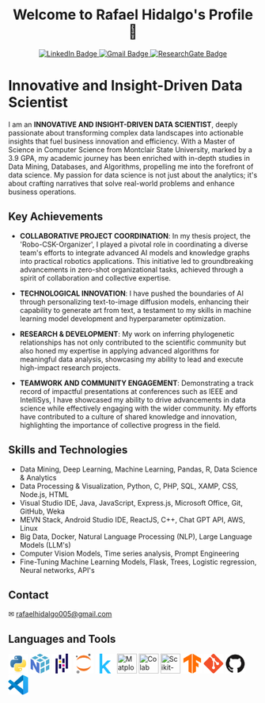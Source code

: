 <div id="header" align="center">

  <style>
  .image-crop {
    width: 500px; /* Adjust width as needed */
    height: 450px; /* Adjust height to crop from top */
    overflow: hidden;
    position: relative;
  }

  .image-crop img {
    width: 500px; /* Maintain original width */
    position: absolute;
    top: -50px; /* Adjust this value to control how much to crop from the top */
  }
</style>



<!--   <img src="https://preview.redd.it/prph3whi9f061.jpg?auto=webp&s=e0eef8a3588e70fd963a54aae0f8b049adc168a" width="500"/> -->
  <div class="image-crop">
    <img src="https://github.com/omnidox/omnidox/blob/main/AI.gif?raw=true">
  </div>

  <h1>Welcome to Rafael Hidalgo's Profile 👋</h1>
</div>

<div id="contact" align="center">
  <a href="https://www.linkedin.com/in/rafael-omar-hidalgo/">
    <img src="https://img.shields.io/badge/LinkedIn-blue?style=for-the-badge&logo=linkedin&logoColor=white" alt="LinkedIn Badge"/>
  </a>
  <a href="mailto:rafaelhidalgo005@gmail.com">
    <img src="https://img.shields.io/badge/Gmail-red?style=for-the-badge&logo=gmail&logoColor=white" alt="Gmail Badge"/>
  </a>
  <a href="https://www.researchgate.net/profile/Rafael-Hidalgo-5">
    <img src="https://img.shields.io/badge/ResearchGate-00CCBB?style=for-the-badge&logo=ResearchGate&logoColor=white" alt="ResearchGate Badge"/>
  </a>
</div>

# Innovative and Insight-Driven Data Scientist

I am an **INNOVATIVE AND INSIGHT-DRIVEN DATA SCIENTIST**, deeply passionate about transforming complex data landscapes into actionable insights that fuel business innovation and efficiency. With a Master of Science in Computer Science from Montclair State University, marked by a 3.9 GPA, my academic journey has been enriched with in-depth studies in Data Mining, Databases, and Algorithms, propelling me into the forefront of data science. My passion for data science is not just about the analytics; it's about crafting narratives that solve real-world problems and enhance business operations.

## Key Achievements

- **COLLABORATIVE PROJECT COORDINATION**: In my thesis project, the 'Robo-CSK-Organizer', I played a pivotal role in coordinating a diverse team's efforts to integrate advanced AI models and knowledge graphs into practical robotics applications. This initiative led to groundbreaking advancements in zero-shot organizational tasks, achieved through a spirit of collaboration and collective expertise.

- **TECHNOLOGICAL INNOVATION**: I have pushed the boundaries of AI through personalizing text-to-image diffusion models, enhancing their capability to generate art from text, a testament to my skills in machine learning model development and hyperparameter optimization.

- **RESEARCH & DEVELOPMENT**: My work on inferring phylogenetic relationships has not only contributed to the scientific community but also honed my expertise in applying advanced algorithms for meaningful data analysis, showcasing my ability to lead and execute high-impact research projects.

- **TEAMWORK AND COMMUNITY ENGAGEMENT**: Demonstrating a track record of impactful presentations at conferences such as IEEE and IntelliSys, I have showcased my ability to drive advancements in data science while effectively engaging with the wider community. My efforts have contributed to a culture of shared knowledge and innovation, highlighting the importance of collective progress in the field.

## Skills and Technologies

- Data Mining, Deep Learning, Machine Learning, Pandas, R, Data Science & Analytics
- Data Processing & Visualization, Python, C, PHP, SQL, XAMP, CSS, Node.js, HTML
- Visual Studio IDE, Java, JavaScript, Express.js, Microsoft Office, Git, GitHub, Weka
- MEVN Stack, Android Studio IDE, ReactJS, C++, Chat GPT API, AWS, Linux
- Big Data, Docker, Natural Language Processing (NLP), Large Language Models (LLM's)
- Computer Vision Models, Time series analysis, Prompt Engineering
- Fine-Tuning Machine Learning Models, Flask, Trees, Logistic regression, Neural networks, API's

## Contact

✉ rafaelhidalgo005@gmail.com


## Languages and Tools
<div id="badges">
<img src="https://github.com/devicons/devicon/blob/master/icons/python/python-original.svg" title='Python' width="40" height="40"> 
<img src="https://github.com/devicons/devicon/blob/master/icons/numpy/numpy-original.svg" title='NumPy' width="40" height="40"> 
<img src="https://github.com/devicons/devicon/blob/master/icons/pandas/pandas-original.svg" title='Pandas' width="40" height="40"> 
<img src="https://github.com/devicons/devicon/blob/master/icons/jupyter/jupyter-original.svg" title='Jupyter' width="40" height="40"> 
<img src="https://github.com/devicons/devicon/blob/master/icons/kaggle/kaggle-original.svg" title="Kaggle" width="40" height="40"> 
<img src="https://upload.wikimedia.org/wikipedia/commons/8/84/Matplotlib_icon.svg" title="Matplotlib" width="40" height="40"> 
<img src="https://upload.wikimedia.org/wikipedia/commons/d/d0/Google_Colaboratory_SVG_Logo.svg" title="Colab" width="40" height="40"> 
<img src="https://upload.wikimedia.org/wikipedia/commons/0/05/Scikit_learn_logo_small.svg" title="Scikit-Learn" width="40" height="40"> 
<img src="https://github.com/devicons/devicon/blob/master/icons/tensorflow/tensorflow-original.svg" title="TensorFlow" width="40" height="40"> 
<img src="https://github.com/devicons/devicon/blob/master/icons/git/git-original.svg" title="Git" width="40" height="40"> 
<img src="https://github.com/devicons/devicon/blob/master/icons/github/github-original.svg" title="GitHub" width="40" height="40"> 
<img src="https://github.com/devicons/devicon/blob/master/icons/vscode/vscode-original.svg" title="VS Code" width="40" height="40"> 

</div>
